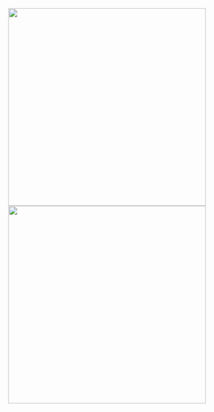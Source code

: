 <div>
  <img align="center" src="https://streak-stats.demolab.com?user=cirillojon&theme=tokyonight-duo&hide_border=true" width="400px"/>
  <img align="center" src="https://github-readme-stats.vercel.app/api/top-langs/?username=cirillojon&size_weight=0.25&count_weight=0.75&langs_count=6&layout=compact&theme=tokyonight&hide_border=true" width="400px"/>
</div>

<!--
**cirillojon/cirillojon** is a ✨ _special_ ✨ repository because its `README.md` (this file) appears on your GitHub profile.

Here are some ideas to get you started:

- 🔭 I’m currently working on ...
- 🌱 I’m currently learning ...
- 👯 I’m looking to collaborate on ...
- 🤔 I’m looking for help with ...
- 💬 Ask me about ...
- 📫 How to reach me: ...
- 😄 Pronouns: ...
- ⚡ Fun fact: ...
-->
